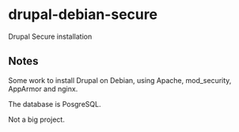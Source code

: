 # drupal-debian-secure
Drupal Secure installation

## Notes

Some work to install Drupal on Debian, using Apache, mod_security, AppArmor and nginx.

The database is PosgreSQL.

Not a big project.
